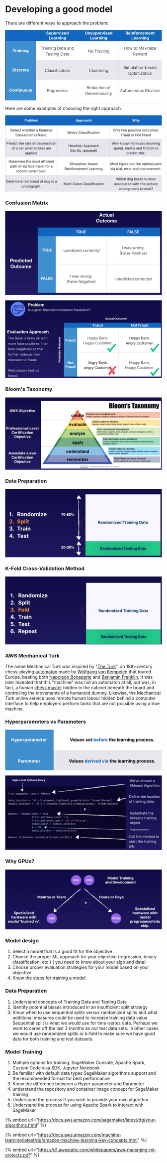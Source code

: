 # Developing a good model

There are different ways to approach the problem:

![](../.gitbook/assets/image%20%2833%29.png)

Here are some examples of choosing the right approach

![](../.gitbook/assets/image%20%289%29.png)

### Confusion Matrix

![](../.gitbook/assets/image.png)

![](../.gitbook/assets/image%20%2814%29.png)

### Bloom's Taxonomy

![](../.gitbook/assets/image%20%2815%29.png)

### Data Preparation

![](../.gitbook/assets/image%20%2845%29.png)

### K-Fold Cross-Validation Method

![](../.gitbook/assets/image%20%283%29.png)

### AWS Mechanical Turk

The name Mechanical Turk was inspired by "[The Turk](https://en.wikipedia.org/wiki/The_Turk)", an 18th-century chess-playing [automaton](https://en.wikipedia.org/wiki/Automaton) made by [Wolfgang von Kempelen](https://en.wikipedia.org/wiki/Wolfgang_von_Kempelen) that toured Europe, beating both [Napoleon Bonaparte](https://en.wikipedia.org/wiki/Napoleon_Bonaparte) and [Benjamin Franklin](https://en.wikipedia.org/wiki/Benjamin_Franklin). It was later revealed that this "machine" was not an automaton at all, but was, in fact, a human [chess master](https://en.wikipedia.org/wiki/Chess_master) hidden in the cabinet beneath the board and controlling the movements of a humanoid dummy. Likewise, the Mechanical Turk online service uses remote human labour hidden behind a computer interface to help employers perform tasks that are not possible using a true machine.

### Hyperparameters vs Parameters

![](../.gitbook/assets/image%20%2812%29.png)

![](../.gitbook/assets/image%20%2820%29.png)

### Why GPUs?

![](../.gitbook/assets/image%20%284%29.png)

### Model design

1. Select a model that is a good fit for the objective
2. Choose the proper ML approach for your objective \(regression, binary classification, etc.\) \( you need to know about your algo and data\)
3. Choose proper evaluation strategies for your model based on your objective
4. Know the steps for training a model

### Data Preparation 

1. Understand concepts of Training Data and Testing Data
2. Identify potential biases introduced in an insufficient split strategy
3. Know when to use sequential splits versus randomized splits and what additional measures could be used to increase training data value. Sequential split is what we would use for time-series data. Perhaps we want to carve off the last 3 months as our test data sets. In other cases we would use randomized splits or k-fold to make sure we have good data for both training and test datasets.



### Model Training 

1. Multiple options for training: SageMaker Console, Apache Spark, Custom Code visa SDK, Jupyter Notebook
2. Be familiar with default data types SageMaker algorithms support and the recommended format for best performance 
3. Know the difference between a Hyper parameter and Parameter
4. understand the repository and container image concept for SageMaker training
5. Understand the process if you wish to provide your own algorithm
6. Understand the process for using Apache Spark to interact with SageMaker

{% embed url="https://docs.aws.amazon.com/sagemaker/latest/dg/your-algorithms.html" %}

{% embed url="https://docs.aws.amazon.com/machine-learning/latest/dg/amazon-machine-learning-key-concepts.html" %}

{% embed url="https://d1.awsstatic.com/whitepapers/aws-managing-ml-projects.pdf" %}







